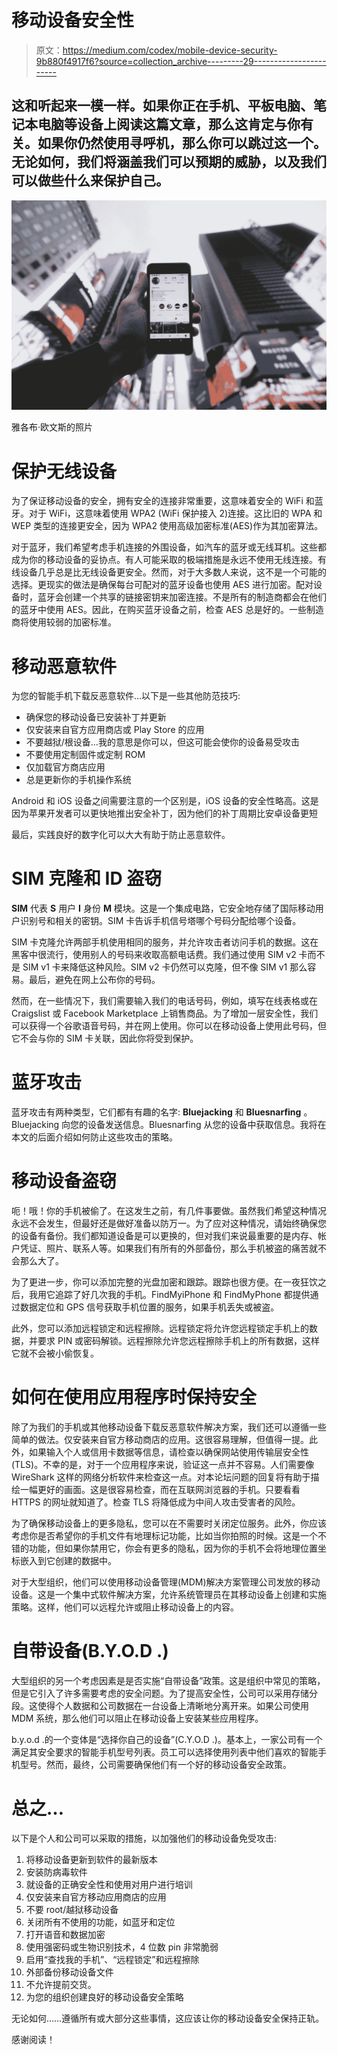 # 移动设备安全性

> 原文：<https://medium.com/codex/mobile-device-security-9b880f4917f6?source=collection_archive---------29----------------------->

## 这和听起来一模一样。如果你正在手机、平板电脑、笔记本电脑等设备上阅读这篇文章，那么这肯定与你有关。如果你仍然使用寻呼机，那么你可以跳过这一个。无论如何，我们将涵盖我们可以预期的威胁，以及我们可以做些什么来保护自己。

![](img/cfc5571206b79a6d373afc662da76588.png)

雅各布·欧文斯的照片

# 保护无线设备

为了保证移动设备的安全，拥有安全的连接非常重要，这意味着安全的 WiFi 和蓝牙。对于 WiFi，这意味着使用 WPA2 (WiFi 保护接入 2)连接。这比旧的 WPA 和 WEP 类型的连接更安全，因为 WPA2 使用高级加密标准(AES)作为其加密算法。

对于蓝牙，我们希望考虑手机连接的外围设备，如汽车的蓝牙或无线耳机。这些都成为你的移动设备的妥协点。有人可能采取的极端措施是永远不使用无线连接。有线设备几乎总是比无线设备更安全。然而，对于大多数人来说，这不是一个可能的选择。更现实的做法是确保每台可配对的蓝牙设备也使用 AES 进行加密。配对设备时，蓝牙会创建一个共享的链接密钥来加密连接。不是所有的制造商都会在他们的蓝牙中使用 AES。因此，在购买蓝牙设备之前，检查 AES 总是好的。一些制造商将使用较弱的加密标准。

# 移动恶意软件

为您的智能手机下载反恶意软件…以下是一些其他防范技巧:

*   确保您的移动设备已安装补丁并更新
*   仅安装来自官方应用商店或 Play Store 的应用
*   不要越狱/根设备…我的意思是你可以，但这可能会使你的设备易受攻击
*   不要使用定制固件或定制 ROM
*   仅加载官方商店应用
*   总是更新你的手机操作系统

Android 和 iOS 设备之间需要注意的一个区别是，iOS 设备的安全性略高。这是因为苹果开发者可以更快地推出安全补丁，因为他们的补丁周期比安卓设备更短

最后，实践良好的数字化可以大大有助于防止恶意软件。

# SIM 克隆和 ID 盗窃

**SIM** 代表 **S** 用户 **I** 身份 **M** 模块。这是一个集成电路，它安全地存储了国际移动用户识别号和相关的密钥。SIM 卡告诉手机信号塔哪个号码分配给哪个设备。

SIM 卡克隆允许两部手机使用相同的服务，并允许攻击者访问手机的数据。这在黑客中很流行，使用别人的号码来收取高额电话费。我们通过使用 SIM v2 卡而不是 SIM v1 卡来降低这种风险。SIM v2 卡仍然可以克隆，但不像 SIM v1 那么容易。最后，避免在网上公布你的号码。

然而，在一些情况下，我们需要输入我们的电话号码，例如，填写在线表格或在 Craigslist 或 Facebook Marketplace 上销售商品。为了增加一层安全性，我们可以获得一个谷歌语音号码，并在网上使用。你可以在移动设备上使用此号码，但它不会与你的 SIM 卡关联，因此你将受到保护。

# 蓝牙攻击

蓝牙攻击有两种类型，它们都有有趣的名字: **Bluejacking** 和 **Bluesnarfing** 。Bluejacking 向您的设备发送信息。Bluesnarfing 从您的设备中获取信息。我将在本文的后面介绍如何防止这些攻击的策略。

# 移动设备盗窃

呃！哦！你的手机被偷了。在这发生之前，有几件事要做。虽然我们希望这种情况永远不会发生，但最好还是做好准备以防万一。为了应对这种情况，请始终确保您的设备有备份。我们都知道设备是可以更换的，但对我们来说最重要的是内存、帐户凭证、照片、联系人等。如果我们有所有的外部备份，那么手机被盗的痛苦就不会那么大了。

为了更进一步，你可以添加完整的光盘加密和跟踪。跟踪也很方便。在一夜狂饮之后，我用它追踪了好几次我的手机。FindMyiPhone 和 FindMyPhone 都提供通过数据定位和 GPS 信号获取手机位置的服务，如果手机丢失或被盗。

此外，您可以添加远程锁定和远程擦除。远程锁定将允许您远程锁定手机上的数据，并要求 PIN 或密码解锁。远程擦除允许您远程擦除手机上的所有数据，这样它就不会被小偷恢复。

# 如何在使用应用程序时保持安全

除了为我们的手机或其他移动设备下载反恶意软件解决方案，我们还可以遵循一些简单的做法。仅安装来自官方移动商店的应用。这很容易理解，但值得一提。此外，如果输入个人或信用卡数据等信息，请检查以确保网站使用传输层安全性(TLS)。不幸的是，对于一个应用程序来说，验证这一点并不容易。人们需要像 WireShark 这样的网络分析软件来检查这一点。对本论坛问题的回复将有助于描绘一幅更好的画面。这是很容易检查，而在互联网浏览器的手机。只要看看 HTTPS 的网址就知道了。检查 TLS 将降低成为中间人攻击受害者的风险。

为了确保移动设备上的更多隐私，您可以在不需要时关闭定位服务。此外，你应该考虑你是否希望你的手机文件有地理标记功能，比如当你拍照的时候。这是一个不错的功能，但如果你禁用它，你会有更多的隐私，因为你的手机不会将地理位置坐标嵌入到它创建的数据中。

对于大型组织，他们可以使用移动设备管理(MDM)解决方案管理公司发放的移动设备。这是一个集中式软件解决方案，允许系统管理员在其移动设备上创建和实施策略。这样，他们可以远程允许或阻止移动设备上的内容。

# 自带设备(B.Y.O.D .)

大型组织的另一个考虑因素是是否实施“自带设备”政策。这是组织中常见的策略，但是它引入了许多需要考虑的安全问题。为了提高安全性，公司可以采用存储分段。这使得个人数据和公司数据在一台设备上清晰地分离开来。如果公司使用 MDM 系统，那么他们可以阻止在移动设备上安装某些应用程序。

b.y.o.d .的一个变体是“选择你自己的设备”(C.Y.O.D .)。基本上，一家公司有一个满足其安全要求的智能手机型号列表。员工可以选择使用列表中他们喜欢的智能手机型号。然而，最终，公司需要确保他们有一个好的移动设备安全政策。

# 总之…

以下是个人和公司可以采取的措施，以加强他们的移动设备免受攻击:

1.  将移动设备更新到软件的最新版本
2.  安装防病毒软件
3.  就设备的正确安全性和使用对用户进行培训
4.  仅安装来自官方移动应用商店的应用
5.  不要 root/越狱移动设备
6.  关闭所有不使用的功能，如蓝牙和定位
7.  打开语音和数据加密
8.  使用强密码或生物识别技术，4 位数 pin 非常脆弱
9.  启用“查找我的手机”、“远程锁定”和远程擦除
10.  外部备份移动设备文件
11.  不允许提前交货。
12.  为您的组织创建良好的移动设备安全策略

无论如何……遵循所有或大部分这些事情，这应该让你的移动设备安全保持正轨。

感谢阅读！